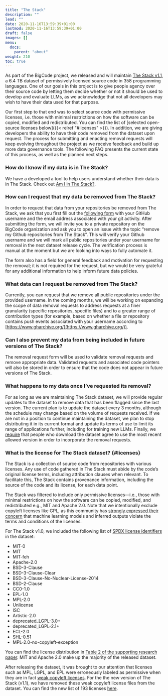 ```yaml
---
title: "The Stack"
description: ""
lead: ""
date: 2020-11-16T13:59:39+01:00
lastmod: 2020-11-16T13:59:39+01:00
draft: false
images: []
menu:
  docs:
    parent: "about"
weight: 210
toc: true
---
```


As part of the BigCode project, we released and will maintain [The Stack v1.1](https://huggingface.co/datasets/bigcode/the-stack), a 6.4 TB dataset of permissively licensed source code in 358 programming languages. One of our goals in this project is to give people agency over their source code by letting them decide whether or not it should be used to develop and evaluate LLMs, as we acknowledge that not all developers may wish to have their data used for that purpose.

Our first step to that end was to select source code with permissive licenses, i.e. those with minimal restrictions on how the software can be copied, modified and redistributed. You can find the list of [selected open-source licenses below]({{< relref "#licenses" >}}). In addition, we are giving developers the ability to have their code removed from the dataset upon request. The process for submitting and enacting removal requests will keep evolving throughout the project as we receive feedback and build up more data governance tools. The following FAQ presents the current state of this process, as well as the planned next steps. 

### How do I know if my data is in The Stack?
We have a developed a tool to help users understand whether their data is in The Stack. Check out [Am I in The Stack?](https://huggingface.co/spaces/bigcode/in-the-stack). 

### How can I request that my data be removed from The Stack?
In order to request that data from your repositories be removed from The Stack, we ask that you first fill out the [following form](https://forms.gle/6o2A6h3YcAuGYxtm7) with your GitHub username and the email address associated with your git activity. After submitting the form, we will invite you to a private repository on the BigCode organization and ask you to open an issue with the topic “remove my Github repositories from The Stack”. This will verify your Github username and we will mark all public repositories under your username for removal in the next dataset release cycle. The verification process is manual at the moment but we are looking into ways to fully automate it. 

The form also has a field for general feedback and motivation for requesting the removal; it is not required for the request, but we would be very grateful for any additional information to help inform future data policies.

### What data can I request be removed from The Stack?
Currently, you can request that we remove all public repositories under the provided username. In the coming months, we will be working on expanding the scope of data removal requests to address requests at a finer granularity (specific repositories, specific files) and to a greater range of contribution types (for example, based on whether a file or repository contains push events associated with your username according to [https://www.gharchive.org/](https://www.gharchive.org/)).

### Can I also prevent my data from being included in future versions of The Stack?
The removal request form will be used to validate removal requests and remove appropriate data. Validated requests and associated code pointers will also be stored in order to ensure that the code does not appear in future versions of The Stack.

### What happens to my data once I’ve requested its removal?
For as long as we are maintaining The Stack dataset, we will provide regular updates to the dataset to remove data that has been flagged since the last version. The current plan is to update the dataset every 3 months, although the schedule may change based on the volume of requests received. If we are not in a position to continue maintaining the dataset, we plan to stop distributing it in its current format and update its terms of use to limit its range of applications further, including for training new LLMs. Finally, we [require](https://huggingface.co/datasets/bigcode/the-stack#terms-of-use-for-the-stack) that people who download the dataset agree to use the most recent allowed version in order to incorporate the removal requests. 

### What is the license for The Stack dataset? {#licenses}
The Stack is a collection of source code from repositories with various licenses. Any use of code gathered in The Stack must abide by the code’s original license terms, including attribution clauses when relevant. To facilitate this, The Stack contains provenance information, including the source of the code and its license, for each data point.

The Stack was filtered to include only permissive licenses—i.e., those with minimal restrictions on how the software can be copied, modified, and redistributed e.g., MIT and Apache 2.0. Note that we intentionally exclude copyleft licenses like GPL, as this community has [strongly expressed their concern](ttps://sfconservancy.org/blog/2022/feb/03/github-copilot-copyleft-gpl/) that machine learning models and inferred outputs violate the terms and conditions of the licenses.

For The Stack v1.0, we included the following list of [SPDX license identifiers](https://spdx.org/licenses/) in the dataset:
- MIT-0
- MIT
- MIT-feh
- Apache-2.0
- BSD-3-Clause
- BSD-3-Clause-Clear
- BSD-3-Clause-No-Nuclear-License-2014
- BSD-2-Clause
- CC0-1.0
- EPL-1.0
- MPL-2.0
- Unlicense
- ISC
- Artistic-2.0
- deprecated\_LGPL-3.0+
- deprecated\_LGPL-2.1+
- ECL-2.0
- SHL-0.51
- MPL-2.0-no-copyleft-exception

You can find the license distribution in [Table 2 of the supporting research paper](https://drive.google.com/file/d/17J-0KXTDzY9Esp-JqXYHIcy--i_7G5Bb/view). MIT and Apache 2.0 make up the majority of the released dataset. 

After releasing the dataset, it was brought to our attention that licenses such as MPL, LGPL, and EPL were erroneously labeled as permissive when they are in fact [weak copyleft licenses](https://blueoakcouncil.org/copyleft). For the the new version of The Stack (v1.1), we have removed these weak copyleft license files from the dataset. You can find the new list of 193 licenses [here](https://huggingface.co/datasets/bigcode/the-stack/blob/main/licenses.json). 
